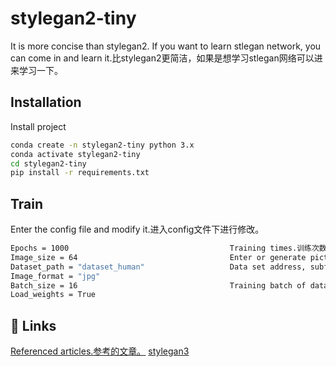 
# stylegan2-tiny

It is more concise than stylegan2. If you want to learn stlegan network, you can come in and learn it.比stylegan2更简洁，如果是想学习stlegan网络可以进来学习一下。


## Installation

Install project

```bash
conda create -n stylegan2-tiny python 3.x
conda activate stylegan2-tiny
cd stylegan2-tiny
pip install -r requirements.txt
```
    
## Train
Enter the config file and modify it.进入config文件下进行修改。
```bash
Epochs = 1000                                    Training times.训练次数。
Image_size = 64                                  Enter or generate picture size.输入或生成图片大小。
Dataset_path = "dataset_human"                   Data set address, subfolder containing pictures.数据集地址，子文件夹包含图片。
Image_format = "jpg"                             
Batch_size = 16                                  Training batch of data set.数据集的训练批次。
Load_weights = True
```
## 🔗 Links
[Referenced articles.参考的文章。](https://nn.labml.ai/gan/stylegan/index.html)
[stylegan3](https://github.com/NVlabs/stylegan3)

